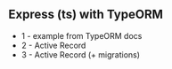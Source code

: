 ## Express (ts) with TypeORM

- 1 - example from TypeORM docs
- 2 - Active Record
- 3 - Active Record (+ migrations)
